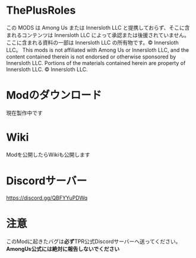 # ThePlusRoles
この MODS は Among Us または Innersloth LLC と提携しておらず、そこに含まれるコンテンツは Innersloth LLC によって承認または後援されていません。ここに含まれる資料の一部は Innersloth LLC の所有物です。© Innersloth LLC。
This mods is not affiliated with Among Us or Innersloth LLC, and the content contained therein is not endorsed or otherwise sponsored by Innersloth LLC. Portions of the materials contained herein are property of Innersloth LLC. © Innersloth LLC.
# Modのダウンロード
現在製作中です
# Wiki
Modを公開したらWikiも公開します
# Discordサーバー
https://discord.gg/QBFYYuPDWq
# 注意
このModに起きたバグは**必ず**TPR公式Discordサーバーへ送ってください。
**AmongUs公式には絶対に報告しないでください**
